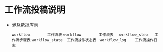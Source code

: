 # 工作流投稿说明 

  * 涉及数据库表  
  
    ``` workflow        工作流表 ``` 
    ``` workflow        工作流表   ``` 
    ``` workflow_step   工作流步骤表 ``` 
    ``` workflow_state  工作流操作状态表  ``` 
    ``` workflow_log    工作流操作日志  ``` 
     
  